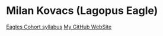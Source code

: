 # Milan Kovacs (Lagopus Eagle)

[Eagles Cohort syllabus](https://github.com/greenfox-academy/eagles-syllabus)
[My GitHub WebSite]()
